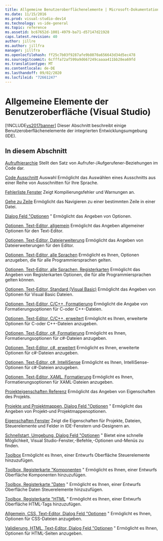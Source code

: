 ```yaml
---
title: Allgemeine Benutzeroberflächenelemente | Microsoft-Dokumentation
ms.date: 11/15/2016
ms.prod: visual-studio-dev14
ms.technology: vs-ide-general
ms.topic: reference
ms.assetid: bc67652d-1001-4979-ba71-d57147d21928
caps.latest.revision: 40
author: jillre
ms.author: jillfra
manager: jillfra
ms.openlocfilehash: ff25c7b03f9287afe9b8070a656643d34d5ec478
ms.sourcegitcommit: 6cfffa72af599a9d667249caaaa411bb28ea69fd
ms.translationtype: MT
ms.contentlocale: de-DE
ms.lasthandoff: 09/02/2020
ms.locfileid: "72661247"
---
```

# <a name="general-user-interface-elements-visual-studio"></a>Allgemeine Elemente der Benutzeroberfläche (Visual Studio)
[!INCLUDE[vs2017banner](../../includes/vs2017banner.md)]
Dieser Abschnitt beschreibt einige Benutzeroberflächenelemente der integrierten Entwicklungsumgebung (IDE).

## <a name="in-this-section"></a>In diesem Abschnitt
 [Aufrufhierarchie](../../ide/reference/call-hierarchy.md) Stellt den Satz von Aufrufer-/Aufgerufener-Beziehungen im Code dar.

 [Code Ausschnitt](../../ide/reference/code-snippet-picker.md) Auswahl Ermöglicht das Auswählen eines Ausschnitts aus einer Reihe von Ausschnitten für Ihre Sprache.

 [Fehlerliste Fenster](../../ide/reference/error-list-window.md) Zeigt Kompilierungsfehler und Warnungen an.

 [Gehe zu Zeile](../../ide/reference/go-to-line.md) Ermöglicht das Navigieren zu einer bestimmten Zeile in einer Datei.

 [Dialog Feld "Optionen](../../ide/reference/options-dialog-box-visual-studio.md) " Ermöglicht das Angeben von Optionen.

 [Optionen, Text-Editor, allgemein](../../ide/reference/options-text-editor-general.md) Ermöglicht das Angeben allgemeiner Optionen für den Text-Editor.

 [Optionen, Text-Editor, Dateierweiterung](../../ide/reference/options-text-editor-file-extension.md) Ermöglicht das Angeben von Dateierweiterungen für den Editor.

 [Optionen, Text-Editor, alle Sprachen](../../ide/reference/options-text-editor-all-languages.md) Ermöglicht es Ihnen, Optionen anzugeben, die für alle Programmiersprachen gelten.

 [Optionen, Text-Editor, alle Sprachen, Registerkarten](../../ide/reference/options-text-editor-all-languages-tabs.md) Ermöglicht das Angeben von Registerkarten Optionen, die für alle Programmiersprachen gelten können.

 [Optionen, Text-Editor, Standard (Visual Basic)](../../ide/reference/options-text-editor-basic-visual-basic.md) Ermöglicht das Angeben von Optionen für Visual Basic Dateien.

 [Optionen, Text-Editor, C/C++, Formatierung](../../ide/reference/options-text-editor-c-cpp-formatting.md) Ermöglicht die Angabe von Formatierungsoptionen für C-oder C++-Dateien.

 [Optionen, Text-Editor, C/C++, erweitert](../../ide/reference/options-text-editor-c-cpp-advanced.md) Ermöglicht es Ihnen, erweiterte Optionen für C-oder C++-Dateien anzugeben.

 [Optionen, Text-Editor, c#, Formatierung](../../ide/reference/options-text-editor-csharp-formatting.md) Ermöglicht es Ihnen, Formatierungsoptionen für c#-Dateien anzugeben.

 [Optionen, Text-Editor, c#, erweitert](../../ide/reference/options-text-editor-csharp-advanced.md) Ermöglicht es Ihnen, erweiterte Optionen für c#-Dateien anzugeben.

 [Optionen, Text-Editor, c#, IntelliSense](../../ide/reference/options-text-editor-csharp-intellisense.md) Ermöglicht es Ihnen, IntelliSense-Optionen für c#-Dateien anzugeben.

 [Optionen, Text-Editor, XAML, Formatierung](../../ide/reference/options-text-editor-xaml-formatting.md) Ermöglicht es Ihnen, Formatierungsoptionen für XAML-Dateien anzugeben.

 [Projekteigenschaften Referenz](../../ide/reference/project-properties-reference.md) Ermöglicht das Angeben von Eigenschaften des Projekts.

 [Projekte und Projektmappen, Dialog Feld "Optionen](../../ide/reference/projects-and-solutions-options-dialog-box.md) " Ermöglicht das Angeben von Projekt-und Projektmappenoptionen.

 [Eigenschaften Fenster](../../ide/reference/properties-window.md) Zeigt die Eigenschaften für Projekte, Dateien, Steuerelemente und Felder in IDE-Fenstern und-Designern an.

 [Schnellstart, Umgebung, Dialog Feld "Optionen](../../ide/reference/quick-launch-environment-options-dialog-box.md) " Bietet eine schnelle Möglichkeit, Visual Studio-Fenster,-Befehle,-Optionen und-Menüs zu finden.

 [Toolbox](../../ide/reference/toolbox.md) Ermöglicht es Ihnen, einer Entwurfs Oberfläche Steuerelemente hinzuzufügen.

 [Toolbox, Registerkarte "Komponenten](../../ide/reference/toolbox-components-tab.md) " Ermöglicht es Ihnen, einer Entwurfs Oberfläche Komponenten hinzuzufügen.

 [Toolbox, Registerkarte "Daten](../../ide/reference/toolbox-data-tab.md) " Ermöglicht es Ihnen, einer Entwurfs Oberfläche Daten Steuerelemente hinzuzufügen.

 [Toolbox, Registerkarte "HTML](../../ide/reference/toolbox-html-tab.md) " Ermöglicht es Ihnen, einer Entwurfs Oberfläche HTML-Tags hinzuzufügen.

 [Allgemein, CSS, Text-Editor, Dialog Feld "Optionen](https://msdn.microsoft.com/library/b33a7617-e69d-4a11-938e-2e218a34a10c) " Ermöglicht es Ihnen, Optionen für CSS-Dateien anzugeben.

 [Validierung, HTML, Text-Editor, Dialog Feld "Optionen](https://msdn.microsoft.com/library/9c24ecfe-263e-4bf1-88de-d01be3992863) " Ermöglicht es Ihnen, Optionen für HTML-Seiten anzugeben.